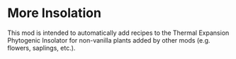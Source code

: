 More Insolation
===============

This mod is intended to automatically add recipes to the Thermal Expansion Phytogenic Insolator for non-vanilla plants added by other mods (e.g. flowers, saplings, etc.).

